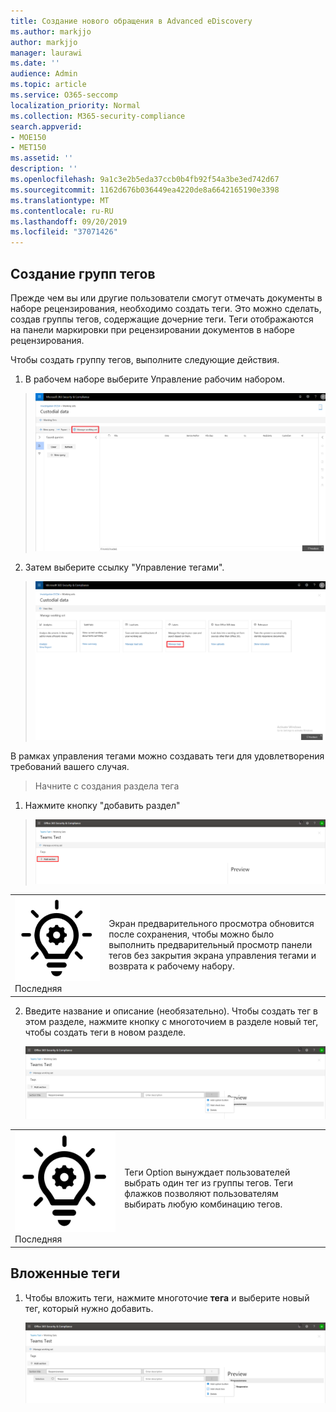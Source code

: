 ```yaml
---
title: Создание нового обращения в Advanced eDiscovery
ms.author: markjjo
author: markjjo
manager: laurawi
ms.date: ''
audience: Admin
ms.topic: article
ms.service: O365-seccomp
localization_priority: Normal
ms.collection: M365-security-compliance
search.appverid:
- MOE150
- MET150
ms.assetid: ''
description: ''
ms.openlocfilehash: 9a1c3e2b5eda37ccb0b4fb92f54a3be3ed742d67
ms.sourcegitcommit: 1162d676b036449ea4220de8a6642165190e3398
ms.translationtype: MT
ms.contentlocale: ru-RU
ms.lasthandoff: 09/20/2019
ms.locfileid: "37071426"
---
```

## <a name="create-tag-groups"></a>Создание групп тегов

Прежде чем вы или другие пользователи смогут отмечать документы в наборе рецензирования, необходимо создать теги. Это можно сделать, создав группы тегов, содержащие дочерние теги. Теги отображаются на панели маркировки при рецензировании документов в наборе рецензирования.

Чтобы создать группу тегов, выполните следующие действия.

1.  В рабочем наборе выберите Управление рабочим набором.

> ![](media/ED-managews.png)

2.  Затем выберите ссылку "Управление тегами".

> ![](media/ED-managetags.png)

В рамках управления тегами можно создавать теги для удовлетворения требований вашего случая.

> Начните с создания раздела тега

1.  Нажмите кнопку "добавить раздел"

> ![Автоматически созданное изображение с описанием снимка экрана](media/ED-addtagsection.png)

|                                                                                                                             |                                                                                                                                                                 |
| --------------------------------------------------------------------------------------------------------------------------- | --------------------------------------------------------------------------------------------------------------------------------------------------------------- |
| ![](media/ED-tipicon.png)Последняя | Экран предварительного просмотра обновится после сохранения, чтобы можно было выполнить предварительный просмотр панели тегов без закрытия экрана управления тегами и возврата к рабочему набору. |

2.  Введите название и описание (необязательно). Чтобы создать тег в этом разделе, нажмите кнопку с многоточием в разделе новый тег, чтобы создать теги в новом разделе.
    
    ![Снимок экрана с автоматическим созданием описания сотового телефона](media/ED-createtag.png)

|                                                                                                                             |                                                                                                                                         |
| --------------------------------------------------------------------------------------------------------------------------- | --------------------------------------------------------------------------------------------------------------------------------------- |
| ![](media/ED-tipicon.png)Последняя | Теги Option вынуждает пользователей выбрать один тег из группы тегов. Теги флажков позволяют пользователям выбирать любую комбинацию тегов. |

## <a name="nested-tags"></a>Вложенные теги

1.  Чтобы вложить теги, нажмите многоточие **тега** и выберите новый тег, который нужно добавить.
    
    ![](media/ED-tagnesting.png)

